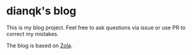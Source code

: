 # dianqk's blog

This is my blog project. Feel free to ask questions via issue or use PR to correct my mistakes.

The blog is based on [Zola](https://www.getzola.org/).
